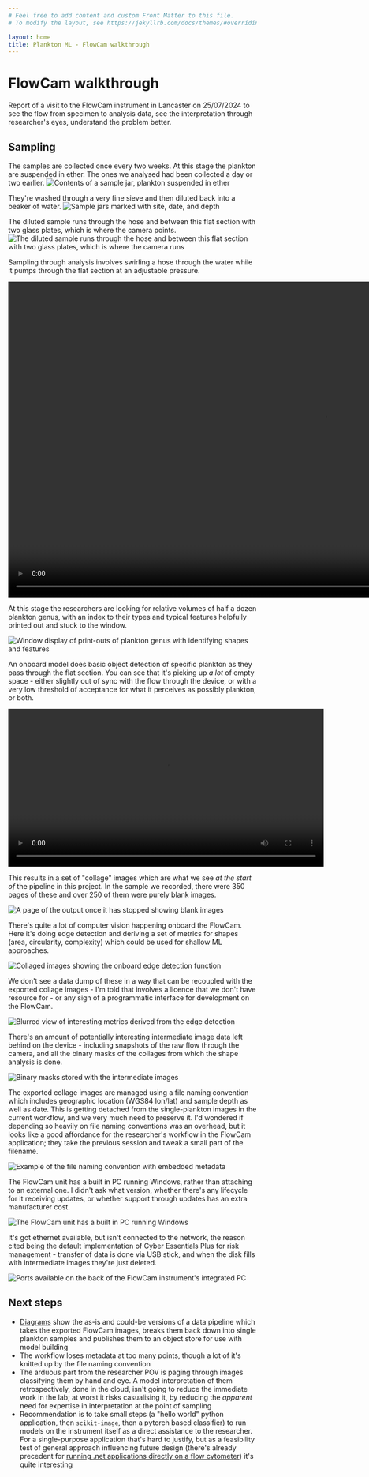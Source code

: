 ```yaml
---
# Feel free to add content and custom Front Matter to this file.
# To modify the layout, see https://jekyllrb.com/docs/themes/#overriding-theme-defaults

layout: home
title: Plankton ML - FlowCam walkthrough
---
```


# FlowCam walkthrough

Report of a visit to the FlowCam instrument in Lancaster on 25/07/2024 to see the flow from specimen to analysis data, see the interpretation through researcher's eyes, understand the problem better.

## Sampling

The samples are collected once every two weeks. At this stage the plankton are suspended in ether. The ones we analysed had been collected a day or two earlier.
<img src="images/20240725_154135.jpg" alt="Contents of a sample jar, plankton suspended in ether" style="max-height:640px;max-width:640px;">

They're washed through a very fine sieve and then diluted back into a beaker of water. 
<img src="images/20240725_154320.jpg" alt="Sample jars marked with site, date, and depth" style="max-height:640px;max-width:640px;">


The diluted sample runs through the hose and between this flat section with two glass plates, which is where the camera points.
<img src="images/20240725_154600.jpg" alt="The diluted sample runs through the hose and between this flat section with two glass plates, which is where the camera runs" style="max-height:640px;max-width:640px;">

Sampling through analysis involves swirling a hose through the water while it pumps through the flat section at an adjustable pressure.

<video height="640" controls>
  <source src="images/YouCut_20240729_123745260.mp4" type="video/mp4"/>
  
</video>


At this stage the researchers are looking for relative volumes of half a dozen plankton genus, with an index to their types and typical features helpfully printed out and stuck to the window.

<img src="images/20240725_154812.jpg" alt="Window display of print-outs of plankton genus with identifying shapes and features" style="max-height:640px;max-width:640px;">

An onboard model does basic object detection of specific plankton as they pass through the flat section. You can see that it's picking up _a lot_ of empty space - either slightly out of sync with the flow through the device, or with a very low threshold of acceptance for what it perceives as possibly plankton, or both. 

<video width="640" controls>
  <source src="images/YouCut_20240729_123745260.mp4" type="video/mp4"/>
Short video of the FlowCam in action, stream through the device on the right, output of object detection on the left
</video>


This results in a set of "collage" images which are what we see _at the start of_ the pipeline in this project. In the sample we recorded, there were 350 pages of these and over 250 of them were purely blank images.

<img src="images/20240725_162442.jpg" alt="A page of the output once it has stopped showing blank images" style="max-height:640px;max-width:640px;">

There's quite a lot of computer vision happening onboard the FlowCam. Here it's doing edge detection and deriving a set of metrics for shapes (area, circularity, complexity) which could be used for shallow ML approaches.

<img src="images/20240725_161537.jpg" alt="Collaged images showing the onboard edge detection function" style="max-height:640px;max-width:640px;">

We don't see a data dump of these in a way that can be recoupled with the exported collage images - I'm told that involves a licence that we don't have resource for - or any sign of a programmatic interface for development on the FlowCam. 

<img src="images/20240725_161806.jpg" alt="Blurred view of interesting metrics derived from the edge detection" style="max-height:640px;max-width:640px;">

There's an amount of potentially interesting intermediate image data left behind on the device - including snapshots of the raw flow through the camera, and all the binary masks of the collages from which the shape analysis is done.

<img src="images/20240725_163521.jpg" alt="Binary masks stored with the intermediate images" style="max-height:640px;max-width:640px;">

The exported collage images are managed using a file naming convention which includes geographic location (WGS84 lon/lat) and sample depth as well as date. This is getting detached from the single-plankton images in the current workflow, and we very much need to preserve it. I'd wondered if depending so heavily on file naming conventions was an overhead, but it looks like a good affordance for the researcher's workflow in the FlowCam application; they take the previous session and tweak a small part of the filename. 

<img src="images/20240725_155433.jpg" alt="Example of the file naming convention with embedded metadata" style="max-height:640px;max-width:640px;">

The FlowCam unit has a built in PC running Windows, rather than attaching to an external one. I didn't ask what version, whether there's any lifecycle for it receiving updates, or whether support through updates has an extra manufacturer cost.

<img src="images/20240725_154511.jpg" alt="The FlowCam unit has a built in PC running Windows" style="max-height:640px;max-width:640px;">

It's got ethernet available, but isn't connected to the network, the reason cited being the default implementation of Cyber Essentials Plus for risk management - transfer of data is done via USB stick, and when the disk fills with intermediate images they're just deleted.

<img src="images/20240725_155207.jpg" alt="Ports available on the back of the FlowCam instrument's integrated PC" style="max-height:640px;max-width:640px;">

## Next steps

* [Diagrams](../diagrams/) show the as-is and could-be versions of a data pipeline which takes the exported FlowCam images, breaks them back down into single plankton samples and publishes them to an object store for use with model building
* The workflow loses metadata at too many points, though a lot of it's knitted up by the file naming convention
* The arduous part from the researcher POV is paging through images classifying them by hand and eye. A model interpretation of them retrospectively, done in the cloud, isn't going to reduce the immediate work in the lab; at worst it risks casualising it, by reducing the _apparent_ need for expertise in interpretation at the point of sampling
* Recommendation is to take small steps (a "hello world" python application, then `scikit-image`, then a pytorch based classifier) to run models on the instrument itself as a direct assistance to the researcher. For a single-purpose application that's hard to justify, but as a feasibility test of general approach influencing future design (there's already precedent for [running .net applications directly on a flow cytometer](https://github.com/OBAMANEXT/cyz2json)) it's quite interesting

